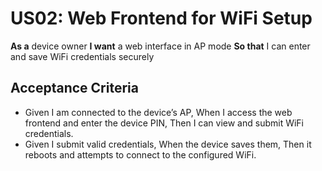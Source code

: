 # US02: Web Frontend for WiFi Setup

**As a** device owner
**I want** a web interface in AP mode
**So that** I can enter and save WiFi credentials securely

## Acceptance Criteria
- Given I am connected to the device’s AP,
  When I access the web frontend and enter the device PIN,
  Then I can view and submit WiFi credentials.
- Given I submit valid credentials,
  When the device saves them,
  Then it reboots and attempts to connect to the configured WiFi.

